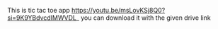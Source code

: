 This is tic tac toe app https://youtu.be/msLovKSj8Q0?si=9K9YBdvcdIMWVDL_
you can download it with the given drive link
